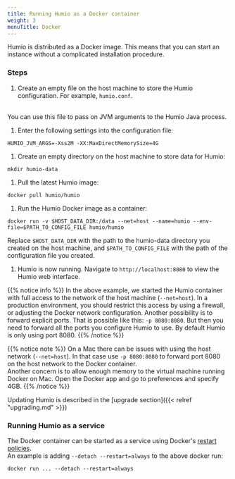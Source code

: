 ```yaml
---
title: Running Humio as a Docker container
weight: 3
menuTitle: Docker
---
```


Humio is distributed as a Docker image. This means that you can start an
instance without a complicated installation procedure.

### Steps

1. Create an empty file on the host machine to store the Humio configuration.
For example, `humio.conf`.
<br />
You can use this file to pass on JVM arguments to the Humio Java process.

1. Enter the following settings into the configuration file:

```shell
HUMIO_JVM_ARGS=-Xss2M -XX:MaxDirectMemorySize=4G
```

<!--
{{% notice note %}}
These settings are for a machine with 8GB of RAM or more.
{{% /notice %}}
-->

1. Create an empty directory on the host machine to store data for Humio:

```shell
mkdir humio-data
```

1. Pull the latest Humio image:

```shell
docker pull humio/humio
```

1. Run the Humio Docker image as a container:

```shell
docker run -v $HOST_DATA_DIR:/data --net=host --name=humio --env-file=$PATH_TO_CONFIG_FILE humio/humio
```

Replace `$HOST_DATA_DIR` with the path to the humio-data directory you created
on the host machine, and `$PATH_TO_CONFIG_FILE` with the path of the
configuration file you created.

1. Humio is now running. Navigate to `http://localhost:8080`
to view the Humio web interface.

{{% notice info %}}
In the above example, we started the Humio container with full access to the
network of the host machine (`--net=host`). In a production environment, you
should restrict this access by using a firewall, or adjusting the Docker network
configuration. Another possibility is to forward explicit ports.
That is possible like this: `-p 8080:8080`. But then you need to forward all
the ports you configure Humio to use. By default Humio is only using port 8080.
{{% /notice %}}


{{% notice note %}}
On a Mac there can be issues with using the host network (`--net=host`). In
that case use `-p 8080:8080` to forward port 8080 on the host network to the Docker container.  
Another concern is to allow enough memory to the virtual machine running Docker
on Mac. Open the Docker app and go to preferences and specify 4GB.
{{% /notice %}}

Updating Humio is described in the [upgrade section]({{< relref "upgrading.md" >}})

### Running Humio as a service

The Docker container can be started as a service using Docker's [restart policies](https://docs.docker.com/engine/reference/run/#restart-policies-restart).  
An example is adding `--detach --restart=always` to the above docker run:

```shell
docker run ... --detach --restart=always
```
